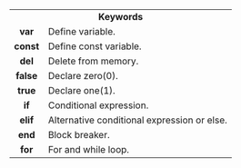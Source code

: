 <table>
  <tr>
    <td colspan="2" align="center"><b>Keywords</b></td>
  </tr>
  <tr>
    <td align="center"><b>var</b></td>
    <td>Define variable.</td>
  </tr>
  <tr>
    <td align="center"><b>const</b></td>
    <td>Define const variable.</td>
  </tr>
  <tr>
    <td align="center"><b>del</b></td>
    <td>Delete from memory.</td>
  </tr>
  <tr>
    <td align="center"><b>false</b></td>
    <td>Declare zero(0).</td>
  </tr>
  <tr>
    <td align="center"><b>true</b></td>
    <td>Declare one(1).</td>
  </tr>
  <tr>
    <td align="center"><b>if</b></td>
    <td>Conditional expression.</td>
  </tr>
  <tr>
    <td align="center"><b>elif</b></td>
    <td>Alternative conditional expression or else.</td>
  </tr>
  <tr>
    <td align="center"><b>end</b></td>
    <td>Block breaker.</td>
  </tr>
  <tr>
    <td align="center"><b>for</b></td>
    <td>For and while loop.</td>
  </tr>
</table>
